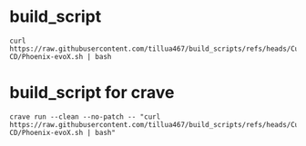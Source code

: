 # build_script
```
curl https://raw.githubusercontent.com/tillua467/build_scripts/refs/heads/Custom-CD/Phoenix-evoX.sh | bash
```
# build_script for crave 
```
crave run --clean --no-patch -- "curl https://raw.githubusercontent.com/tillua467/build_scripts/refs/heads/Custom-CD/Phoenix-evoX.sh | bash"
```
